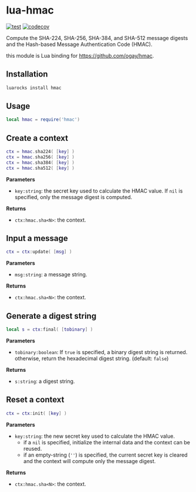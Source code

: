 # lua-hmac

[![test](https://github.com/mah0x211/lua-hmac/actions/workflows/test.yml/badge.svg)](https://github.com/mah0x211/lua-hmac/actions/workflows/test.yml)
[![codecov](https://codecov.io/gh/mah0x211/lua-hmac/branch/master/graph/badge.svg)](https://codecov.io/gh/mah0x211/lua-hmac)


Compute the SHA-224, SHA-256, SHA-384, and SHA-512 message digests and the Hash-based Message Authentication Code (HMAC).

this module is Lua binding for https://github.com/ogay/hmac.

## Installation

```sh
luarocks install hmac
```

## Usage

```lua
local hmac = require('hmac')
```

## Create a context

```lua
ctx = hmac.sha224( [key] )
ctx = hmac.sha256( [key] )
ctx = hmac.sha384( [key] )
ctx = hmac.sha512( [key] )
```

**Parameters**

- `key:string`: the secret key used to calculate the HMAC value. If `nil` is specified, only the message digest is computed.

**Returns**

- `ctx:hmac.sha<N>`: the context.


## Input a message

```lua
ctx = ctx:update( [msg] )
```

**Parameters**

- `msg:string`: a message string.

**Returns**

- `ctx:hmac.sha<N>`: the context.


## Generate a digest string

```lua
local s = ctx:final( [tobinary] )
```

**Parameters**

- `tobinary:boolean`: If `true` is specified, a binary digest string is returned. otherwise, return the hexadecimal digest string. (default: `false`)

**Returns**

- `s:string`: a digest string.



## Reset a context

```lua
ctx = ctx:init( [key] )
```

**Parameters**

- `key:string`: the new secret key used to calculate the HMAC value.
  - if a `nil` is specified, initialize the internal data and the context can be reused.
  - if an empty-string (`''`) is specified, the current secret key is cleared and the context will compute only the message digest.

**Returns**

- `ctx:hmac.sha<N>`: the context.
